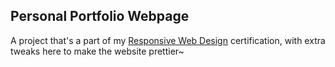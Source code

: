 ## Personal Portfolio Webpage
A project that's a part of my [Responsive Web Design](https://www.freecodecamp.org/certification/thethirdswan/responsive-web-design) certification, with extra tweaks here to make the website prettier~